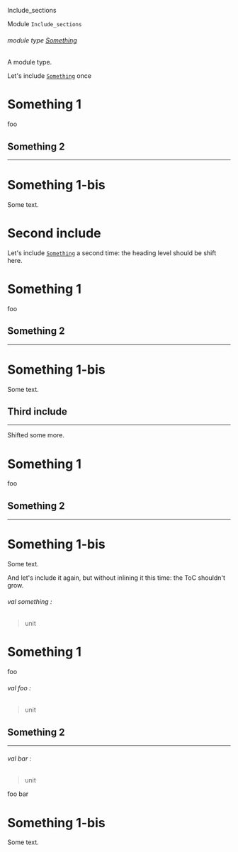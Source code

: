 Include_sections

Module `Include_sections`

<a id="module-type-Something"></a>

###### module type [Something](Include_sections.module-type-Something.md)

A module type.

Let's include [`Something`](Include_sections.module-type-Something.md) once

# Something 1

foo

## Something 2

---

# Something 1-bis

Some text.

# Second include

Let's include [`Something`](Include_sections.module-type-Something.md) a second time: the heading level should be shift here.

# Something 1

foo

## Something 2

---

# Something 1-bis

Some text.

## Third include

---

Shifted some more.

# Something 1

foo

## Something 2

---

# Something 1-bis

Some text.

And let's include it again, but without inlining it this time: the ToC shouldn't grow.

<a id="val-something"></a>

###### val something :

> unit


# Something 1

foo

<a id="val-foo"></a>

###### val foo :

> unit


## Something 2

---

<a id="val-bar"></a>

###### val bar :

> unit


foo bar

# Something 1-bis

Some text.